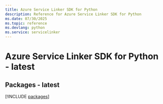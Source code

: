 ```yaml
---
title: Azure Service Linker SDK for Python
description: Reference for Azure Service Linker SDK for Python
ms.date: 07/30/2025
ms.topic: reference
ms.devlang: python
ms.service: servicelinker
---
```

# Azure Service Linker SDK for Python - latest
## Packages - latest
[!INCLUDE [packages](service-linker-index.md)]